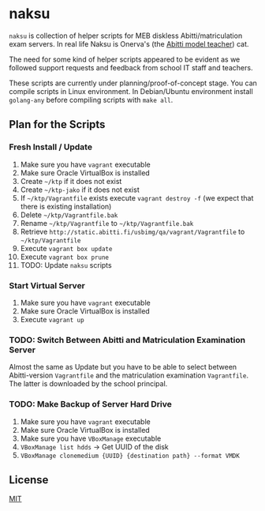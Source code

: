 # naksu

`naksu` is collection of helper scripts for MEB diskless Abitti/matriculation exam servers.
In real life Naksu is Onerva's (the [Abitti model teacher](https://www.abitti.fi/fi/tutustu/)) cat.

The need for some kind of helper scripts appeared to be evident as we followed support requests
and feedback from school IT staff and teachers.

These scripts are currently under planning/proof-of-concept stage. You can compile scripts in
Linux environment. In Debian/Ubuntu environment install `golang-any` before compiling scripts
with `make all`.

## Plan for the Scripts

### Fresh Install / Update

 1. Make sure you have `vagrant` executable
 1. Make sure Oracle VirtualBox is installed
 1. Create `~/ktp` if it does not exist
 1. Create `~/ktp-jako` if it does not exist
 1. If `~/ktp/Vagrantfile` exists execute `vagrant destroy -f` (we expect that there is existing installation)
 1. Delete `~/ktp/Vagrantfile.bak`
 1. Rename `~/ktp/Vagrantfile` to `~/ktp/Vagrantfile.bak`
 1. Retrieve `http://static.abitti.fi/usbimg/qa/vagrant/Vagrantfile` to `~/ktp/Vagrantfile`
 1. Execute `vagrant box update`
 1. Execute `vagrant box prune`
 1. TODO: Update `naksu` scripts

### Start Virtual Server

 1. Make sure you have `vagrant` executable
 1. Make sure Oracle VirtualBox is installed
 1. Execute `vagrant up`

### TODO: Switch Between Abitti and Matriculation Examination Server

Almost the same as Update but you have to be able to select between Abitti-version `Vagrantfile` and the matriculation examination `Vagrantfile`. The latter is downloaded by the school principal.

### TODO: Make Backup of Server Hard Drive

1. Make sure you have `vagrant` executable
1. Make sure Oracle VirtualBox is installed
1. Make sure you have `VBoxManage` executable
1. `VBoxManage list hdds` -> Get UUID of the disk
1. `VBoxManage clonemedium {UUID} {destination path} --format VMDK`

## License

[MIT](https://opensource.org/licenses/MIT)

